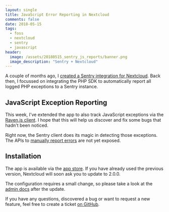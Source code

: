 ```yaml
---
layout: single
title: JavaScript Error Reporting in Nextcloud
comments: false
date: 2018-05-15
tags:
  - foss
  - nextcloud
  - sentry
  - javascript
header:
  image: /assets/20180515_sentry_js_reports/banner.png
  image_description: "Sentry + Nextcloud"
---
```


A couple of months ago, I [created a Sentry integration for Nextcloud](/2017/11/20/nextcloud-sentry-integration.html).
Back then, I focussed on integrating the PHP SDK to automatically report all logged PHP exceptions to a Sentry instance.


## JavaScript Exception Reporting

This week, I've extended the app to also track JavaScript exceptions via the [Raven.js client](https://docs.sentry.io/clients/javascript/).
I hope that this will help us discover and fix some bugs that hadn't been noticed.


Right now, the Sentry client does its magic in detecting those exceptions. The APIs to
[manually report errors](https://docs.sentry.io/clients/javascript/#manually-reporting-errors) are not yet exposed.


## Installation

The app is available via the [app store](https://apps.nextcloud.com/apps/sentry). If you have already used the previous
version, Nextcloud will soon ask you to update to 2.0.0.


The configuration requires a small change, so please take a look at the [admin docs](https://github.com/ChristophWurst/nextcloud_sentry/blob/master/doc/admin.md#configuration)
after the update.


If you have any questions, discovered a bug or want to request a new feature, feel free to create a ticket [on GitHub](https://github.com/ChristophWurst/nextcloud_sentry/issues/new/choose).
